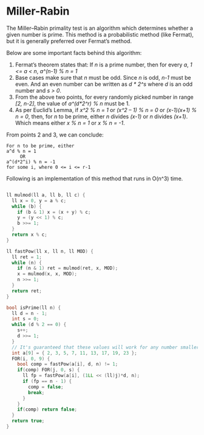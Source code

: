 # Miller-Rabin

The Miller–Rabin primality test is an algorithm which determines whether a given number is prime. This method is a probabilistic method (like Fermat), but it is generally preferred over Fermat’s method.

Below are some important facts behind this algorithm:

1) Fermat’s theorem states that: If _n_ is a prime number, then for every _a_, _1 <= a < n_, _a^(n-1) % n = 1_
2) Base cases make sure that _n_ must be odd. Since _n_ is odd, _n-1_ must be even. And an even number can be written as _d * 2^s_ where _d_ is an odd number and _s > 0_.
3) From the above two points, for every randomly picked number in range _[2, n-2]_, the value of _a^(d*2^r) % n_ must be 1.
4) As per Euclid’s Lemma, if _x^2 % n = 1_ or _(x^2 – 1) % n = 0_ or _(x-1)(x+1) % n = 0_, then, for _n_ to be prime, either _n_ divides _(x-1)_ or _n_ divides _(x+1)_. Which means either _x % n = 1_ or _x % n = -1_.

From points 2 and 3, we can conclude:

    For n to be prime, either
    a^d % n = 1
         OR 
    a^(d*2^i) % n = -1
    for some i, where 0 <= i <= r-1
	
Following is an implementation of this method that runs in O(n^3) time.

```cpp

ll mulmod(ll a, ll b, ll c) {
  ll x = 0, y = a % c;
  while (b) {
    if (b & 1) x = (x + y) % c;
    y = (y << 1) % c;
    b >>= 1;
  }
  return x % c;
}

ll fastPow(ll x, ll n, ll MOD) {
  ll ret = 1;
  while (n) {
    if (n & 1) ret = mulmod(ret, x, MOD);
    x = mulmod(x, x, MOD);
    n >>= 1;
  }
  return ret;
}

bool isPrime(ll n) {
  ll d = n - 1;
  int s = 0;
  while (d % 2 == 0) {
    s++;
    d >>= 1;
  }
  // It's guaranteed that these values will work for any number smaller than 3*10^18 (a 3 followed by 18 zeros)
  int a[9] = { 2, 3, 5, 7, 11, 13, 17, 19, 23 };
  FOR(i, 0, 9) {
    bool comp = fastPow(a[i], d, n) != 1;
    if(comp) FOR(j, 0, s) {
      ll fp = fastPow(a[i], (1LL << (ll)j)*d, n);
      if (fp == n - 1) {
        comp = false;
        break;
      }
    }
    if(comp) return false;
  }
  return true;
}

```
